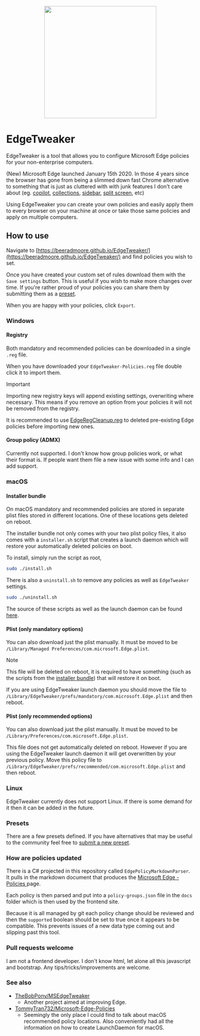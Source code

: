 <p align="center">
  <img src="https://beeradmoore.github.io/EdgeTweaker/icon-large.png" width="300" />
</p>

# EdgeTweaker

EdgeTweaker is a tool that allows you to configure Microsoft Edge policies for your non-enterprise computers.

(New) Microsoft Edge launched January 15th 2020. In those 4 years since the browser has gone from being a slimmed down fast Chrome alternative to something that is just as cluttered with with junk features I don't care about (eg. [copilot](https://www.microsoft.com/en-us/edge/features/copilot?form=MA13FJ), [collections](https://support.microsoft.com/en-au/microsoft-edge/organize-your-ideas-with-collections-in-microsoft-edge-60fd7bba-6cfd-00b9-3787-b197231b507e), [sidebar](https://www.microsoft.com/en-us/edge/features/sidebar?form=MA13FJ), [split screen](https://www.microsoft.com/en-us/edge/features/split-screen?form=MA13FJ), etc)

Using EdgeTweaker you can create your own policies and easily apply them to every browser on your machine at once or take those same policies and apply on multiple computers.

## How to use

Navigate to [https://beeradmoore.github.io/EdgeTweaker/](https://beeradmoore.github.io/EdgeTweaker/) and find policies you wish to set.

Once you have created your custom set of rules download them with the `Save settings` button. This is useful if you wish to make more changes over time. If you're rather proud of your policies you can share them by submitting them as a [preset](#presets).

When you are happy with your policies, click `Export`.

### Windows

#### Registry

Both mandatory and recommended policies can be downloaded in a single `.reg` file.

When you have downloaded your `EdgeTweaker-Policies.reg` file double click it to import them.

> [!IMPORTANT]
>
> Importing new registry keys will append existing settings, overwriting where necessary. This means if you remove an option from your policies it will not be removed from the registry.
>
> It is recommended to use [EdgeRegCleanup.reg](https://beeradmoore.github.io/EdgeTweaker/windows/EdgeRegCleanup.reg) to deleted pre-existing Edge policies before importing new ones.

#### Group policy (ADMX)

Currently not supported. I don't know how group policies work, or what their format is. If people want them file a new issue with some info and I can add support.

### macOS

#### Installer bundle

On macOS mandatory and recommended policies are stored in separate plist files stored in different locations. One of these locations gets deleted on reboot.

The installer bundle not only comes with your two plist policy files, it also comes with a `installer.sh` script that creates a launch daemon which will restore your automatically deleted policies on boot.

To install, simply run the script as root,

```bash
sudo ./install.sh
```

There is also a `uninstall.sh` to remove any policies as well as `EdgeTweaker` settings.

```bash
sudo ./uninstall.sh
```

The source of these scripts as well as the launch daemon can be found [here](https://github.com/beeradmoore/EdgeTweaker/tree/main/docs/macos).

#### Plist (only mandatory options)

You can also download just the plist manually. It must be moved to be `/Library/Managed Preferences/com.microsoft.Edge.plist`.

> [!NOTE]
>
> This file will be deleted on reboot, it is required to have something (such as the scripts from the [installer bundle](#installer-bundle)) that will restore it on boot.

If you are using EdgeTweaker launch daemon you should move the file to `/Library/EdgeTweaker/prefs/mandatory/com.microsoft.Edge.plist` and then reboot.

#### Plist (only recommended options)

You can also download just the plist manually. It must be moved to be `/Library/Preferences/com.microsoft.Edge.plist`.

This file does not get automatically deleted on reboot. However if you are using the EdgeTweaker launch daemon it will get overwritten by your previous policy. Move this policy file to `/Library/EdgeTweaker/prefs/recommended/com.microsoft.Edge.plist` and then reboot.

### Linux

EdgeTweaker currently does not support Linux. If there is some demand for it then it can be added in the future.

### Presets

There are a few presets defined. If you have alternatives that may be useful to the community feel free to [submit a new preset](https://github.com/beeradmoore/EdgeTweaker/issues).


### How are policies updated

There is a C# projected in this repository called `EdgePolicyMarkdownParser`. It pulls in the markdown document that produces the [Microsoft Edge - Policies
](https://learn.microsoft.com/en-us/deployedge/microsoft-edge-policies) page.

Each policy is then parsed and put into a `policy-groups.json` file in the `docs` folder which is then used by the frontend site.

Because it is all managed by git each policy change should be reviewed and then the `supported` boolean should be set to true once it appears to be compatible. This prevents issues of a new data type coming out and slipping past this tool.

### Pull requests welcome

I am not a frontend developer. I don't know html, let alone all this javascript and bootstrap. Any tips/tricks/improvements are welcome.

### See also
- [TheBobPony/MSEdgeTweaker](https://github.com/TheBobPony/MSEdgeTweaker)
  - Another project aimed at improving Edge.
- [TommyTran732/Microsoft-Edge-Policies](https://github.com/TommyTran732/Microsoft-Edge-Policies)
  -  Seemingly the only place I could find to talk about macOS recommended policy locations. Also conveniently had all the information on how to create LaunchDaemon for macOS.
